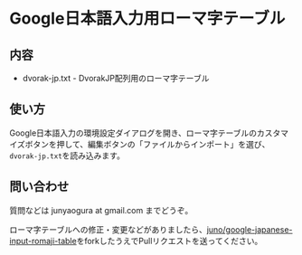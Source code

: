 Google日本語入力用ローマ字テーブル
====


内容
----

*  dvorak-jp.txt - DvorakJP配列用のローマ字テーブル


使い方
----

Google日本語入力の環境設定ダイアログを開き、ローマ字テーブルのカスタマイズボタンを押して、編集ボタンの「ファイルからインポート」を選び、`dvorak-jp.txt`を読み込みます。


問い合わせ
----

質問などは junyaogura at gmail.com までどうぞ。

ローマ字テーブルへの修正・変更などがありましたら、[juno/google-japanese-input-romaji-table](https://github.com/juno/google-japanese-input-romaji-table)をforkしたうえでPullリクエストを送ってください。
